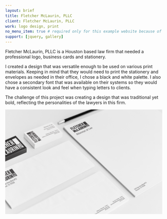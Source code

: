 ```yaml
---
layout: brief
title: Fletcher McLaurin, PLLC
client: Fletcher McLaurin, PLLC
work: logo design, print
no_menu_item: true # required only for this example website because of menu construction
support: [jquery, gallery]
---
```


Fletcher McLaurin, PLLC is a Houston based law firm that needed a professional logo, business cards and stationery. 

I created a design that was versatile enough to be used on various print materials. Keeping in mind that they would need to print the stationery and envelopes as needed in their office, I chose a black and white palette. I also chose a secondary font that was available on their systems so they would have a consistent look and feel when typing letters to clients. 

The challenge of this project was creating a design that was traditional yet bold, reflecting the personalities of the lawyers in this firm. 

<!--{% include gallery-layout.html gallery=site.data.galleries.at-their-side %}-->

![Fletcher McLaurin, PLLC](/assets/img/projects/FMP/fmp.png)